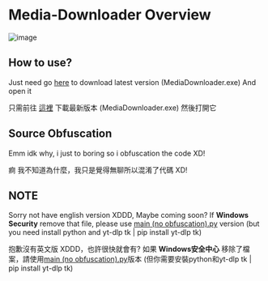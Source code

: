 # Media-Downloader Overview
![image](https://github.com/user-attachments/assets/46ac3069-e8b8-4821-af30-5d36091a54a7)


## How to use?
Just need go [here](https://github.com/weiwei-hacking/media-downloader/releases) to download latest version (MediaDownloader.exe)
And open it

只需前往 [這裡](https://github.com/weiwei-hacking/media-downloader/releases) 下載最新版本 (MediaDownloader.exe)
然後打開它

## Source Obfuscation
Emm idk why, i just to boring so i obfuscation the code XD!

痾 我不知道為什麼，我只是覺得無聊所以混淆了代碼 XD!

## NOTE
Sorry not have english version XDDD, Maybe coming soon?
If **Windows Security** remove that file, please use [main (no obfuscation).py](https://github.com/weiwei-hacking/media-downloader/blob/main/main%20(no%20obfuscation).py) version (but you need install python and yt-dlp tk | pip install yt-dlp tk)

抱歉沒有英文版 XDDD，也許很快就會有?
如果 **Windows安全中心** 移除了檔案，請使用[main (no obfuscation).py](https://github.com/weiwei-hacking/media-downloader/blob/main/main%20(no%20obfuscation).py)版本 (但你需要安裝python和yt-dlp tk | pip install yt-dlp tk)
